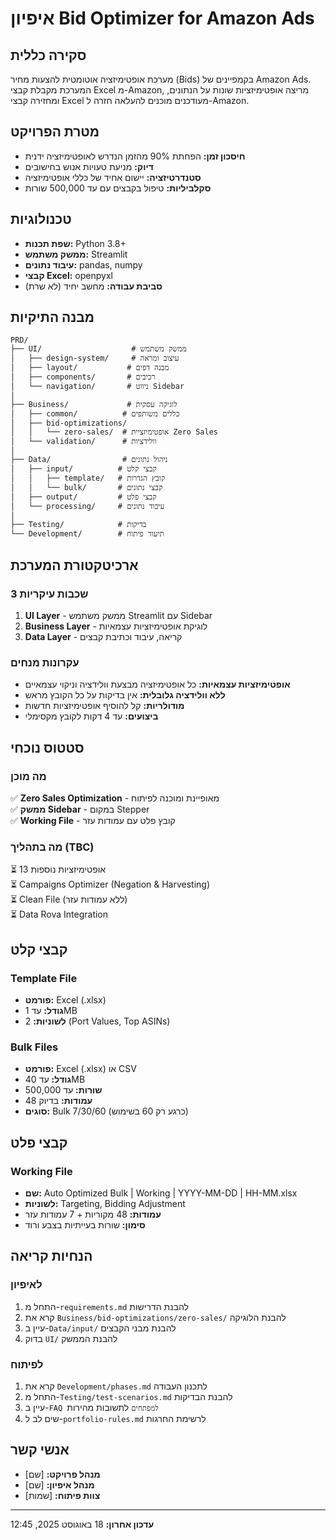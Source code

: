 # איפיון Bid Optimizer for Amazon Ads

## סקירה כללית

מערכת אופטימיזציה אוטומטית להצעות מחיר (Bids) בקמפיינים של Amazon Ads. המערכת מקבלת קבצי Excel מ-Amazon, מריצה אופטימיזציות שונות על הנתונים, ומחזירה קבצי Excel מעודכנים מוכנים להעלאה חזרה ל-Amazon.

## מטרת הפרויקט

- **חיסכון זמן:** הפחתת 90% מהזמן הנדרש לאופטימיזציה ידנית
- **דיוק:** מניעת טעויות אנוש בחישובים
- **סטנדרטיזציה:** יישום אחיד של כללי אופטימיזציה
- **סקלביליות:** טיפול בקבצים עם עד 500,000 שורות

## טכנולוגיות

- **שפת תכנות:** Python 3.8+
- **ממשק משתמש:** Streamlit
- **עיבוד נתונים:** pandas, numpy
- **קבצי Excel:** openpyxl
- **סביבת עבודה:** מחשב יחיד (לא שרת)

## מבנה התיקיות

```
PRD/
├── UI/                    # ממשק משתמש
│   ├── design-system/     # עיצוב ומראה
│   ├── layout/           # מבנה דפים
│   ├── components/       # רכיבים
│   └── navigation/       # ניווט Sidebar
│
├── Business/             # לוגיקה עסקית
│   ├── common/          # כללים משותפים
│   ├── bid-optimizations/
│   │   └── zero-sales/  # אופטימיזציית Zero Sales
│   └── validation/      # וולידציות
│
├── Data/                # ניהול נתונים
│   ├── input/          # קבצי קלט
│   │   ├── template/   # קובץ הגדרות
│   │   └── bulk/       # קבצי נתונים
│   ├── output/         # קבצי פלט
│   └── processing/     # עיבוד נתונים
│
├── Testing/            # בדיקות
└── Development/        # תיעוד פיתוח
```

## ארכיטקטורת המערכת

### 3 שכבות עיקריות

1. **UI Layer** - ממשק משתמש Streamlit עם Sidebar
2. **Business Layer** - לוגיקת אופטימיזציות עצמאיות
3. **Data Layer** - קריאה, עיבוד וכתיבת קבצים

### עקרונות מנחים

- **אופטימיזציות עצמאיות:** כל אופטימיזציה מבצעת וולידציה וניקוי עצמאיים
- **ללא וולידציה גלובלית:** אין בדיקות על כל הקובץ מראש
- **מודולריות:** קל להוסיף אופטימיזציות חדשות
- **ביצועים:** עד 4 דקות לקובץ מקסימלי

## סטטוס נוכחי

### מה מוכן
✅ **Zero Sales Optimization** - מאופיינת ומוכנה לפיתוח  
✅ **ממשק Sidebar** - במקום Stepper  
✅ **Working File** - קובץ פלט עם עמודות עזר

### מה בתהליך (TBC)
⏳ 13 אופטימיזציות נוספות  
⏳ Campaigns Optimizer (Negation & Harvesting)  
⏳ Clean File (ללא עמודות עזר)  
⏳ Data Rova Integration  

## קבצי קלט

### Template File
- **פורמט:** Excel (.xlsx)
- **גודל:** עד 1MB
- **לשוניות:** 2 (Port Values, Top ASINs)

### Bulk Files
- **פורמט:** Excel (.xlsx) או CSV
- **גודל:** עד 40MB
- **שורות:** עד 500,000
- **עמודות:** בדיוק 48
- **סוגים:** Bulk 7/30/60 (כרגע רק 60 בשימוש)

## קבצי פלט

### Working File
- **שם:** Auto Optimized Bulk | Working | YYYY-MM-DD | HH-MM.xlsx
- **לשוניות:** Targeting, Bidding Adjustment
- **עמודות:** 48 מקוריות + 7 עמודות עזר
- **סימון:** שורות בעייתיות בצבע ורוד

## הנחיות קריאה

### לאיפיון
1. התחל מ-`requirements.md` להבנת הדרישות
2. קרא את `Business/bid-optimizations/zero-sales/` להבנת הלוגיקה
3. עיין ב-`Data/input/` להבנת מבני הקבצים
4. בדוק `UI/` להבנת הממשק

### לפיתוח
1. קרא את `Development/phases.md` לתכנון העבודה
2. התחל מ-`Testing/test-scenarios.md` להבנת הבדיקות
3. עיין ב-`FAQ למפתחים` לתשובות מהירות
4. שים לב ל-`portfolio-rules.md` לרשימת החרגות

## אנשי קשר

- **מנהל פרויקט:** [שם]
- **מנהל איפיון:** [שם]
- **צוות פיתוח:** [שמות]

---

**עדכון אחרון:** 18 באוגוסט 2025, 12:45